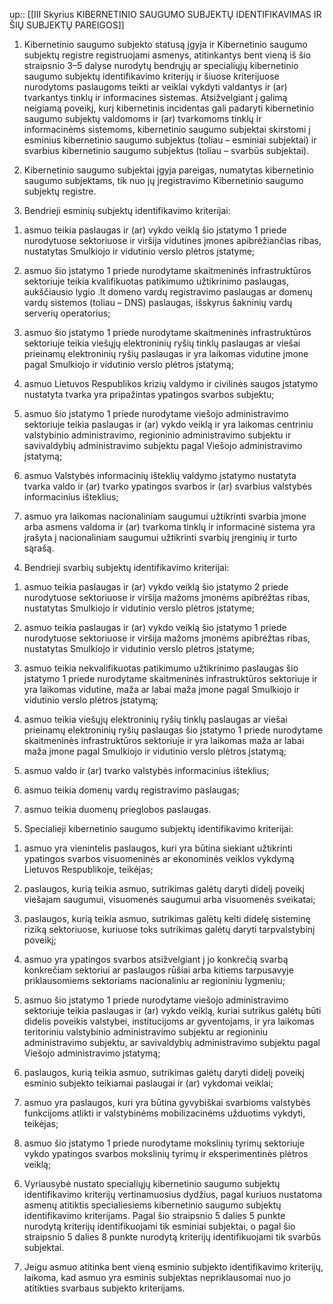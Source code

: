 up:: [[III Skyrius KIBERNETINIO SAUGUMO SUBJEKTŲ IDENTIFIKAVIMAS IR ŠIŲ SUBJEKTŲ PAREIGOS]]

1. Kibernetinio saugumo subjekto statusą įgyja ir Kibernetinio saugumo subjektų registre registruojami asmenys, atitinkantys bent vieną iš šio straipsnio 3–5 dalyse nurodytų bendrųjų ar specialiųjų kibernetinio saugumo subjektų identifikavimo kriterijų ir šiuose kriterijuose nurodytoms paslaugoms teikti ar veiklai vykdyti valdantys ir (ar) tvarkantys tinklų ir informacines sistemas. Atsižvelgiant į galimą neigiamą poveikį, kurį kibernetinis incidentas gali padaryti kibernetinio saugumo subjektų valdomoms ir (ar) tvarkomoms tinklų ir informacinėms sistemoms, kibernetinio saugumo subjektai skirstomi į esminius kibernetinio saugumo subjektus (toliau – esminiai subjektai) ir svarbius kibernetinio saugumo subjektus (toliau – svarbūs subjektai).

2. Kibernetinio saugumo subjektai įgyja pareigas, numatytas kibernetinio saugumo subjektams, tik nuo jų įregistravimo Kibernetinio saugumo subjektų registre.

3. Bendrieji esminių subjektų identifikavimo kriterijai:

1) asmuo teikia paslaugas ir (ar) vykdo veiklą šio įstatymo 1 priede nurodytuose sektoriuose ir viršija vidutines įmones apibrėžiančias ribas, nustatytas Smulkiojo ir vidutinio verslo plėtros įstatyme;

2) asmuo šio įstatymo 1 priede nurodytame skaitmeninės infrastruktūros sektoriuje teikia kvalifikuotas patikimumo užtikrinimo paslaugas, aukščiausio lygio .lt domeno vardų registravimo paslaugas ar domenų vardų sistemos (toliau – DNS) paslaugas, išskyrus šakninių vardų serverių operatorius;

3) asmuo šio įstatymo 1 priede nurodytame skaitmeninės infrastruktūros sektoriuje teikia viešųjų elektroninių ryšių tinklų paslaugas ar viešai prieinamų elektroninių ryšių paslaugas ir yra laikomas vidutine įmone pagal Smulkiojo ir vidutinio verslo plėtros įstatymą;

4) asmuo Lietuvos Respublikos krizių valdymo ir civilinės saugos įstatymo nustatyta tvarka yra pripažintas ypatingos svarbos subjektu;

5) asmuo šio įstatymo 1 priede nurodytame viešojo administravimo sektoriuje teikia paslaugas ir (ar) vykdo veiklą ir yra laikomas centriniu valstybinio administravimo, regioninio administravimo subjektu ir savivaldybių administravimo subjektu pagal Viešojo administravimo įstatymą;

6) asmuo Valstybės informacinių išteklių valdymo įstatymo nustatyta tvarka valdo ir (ar) tvarko ypatingos svarbos ir (ar) svarbius valstybės informacinius išteklius;

7) asmuo yra laikomas nacionaliniam saugumui užtikrinti svarbia įmone arba asmens valdoma ir (ar) tvarkoma tinklų ir informacinė sistema yra įrašyta į nacionaliniam saugumui užtikrinti svarbių įrenginių ir turto sąrašą.

4. Bendrieji svarbių subjektų identifikavimo kriterijai:

1) asmuo teikia paslaugas ir (ar) vykdo veiklą šio įstatymo 2 priede nurodytuose sektoriuose ir viršija mažoms įmonėms apibrėžtas ribas, nustatytas Smulkiojo ir vidutinio verslo plėtros įstatyme;

2) asmuo teikia paslaugas ir (ar) vykdo veiklą šio įstatymo 1 priede nurodytuose sektoriuose ir viršija mažoms įmonėms apibrėžtas ribas, nustatytas Smulkiojo ir vidutinio verslo plėtros įstatyme;

3) asmuo teikia nekvalifikuotas patikimumo užtikrinimo paslaugas šio įstatymo 1 priede nurodytame skaitmeninės infrastruktūros sektoriuje ir yra laikomas vidutine, maža ar labai maža įmone pagal Smulkiojo ir vidutinio verslo plėtros įstatymą;

4) asmuo teikia viešųjų elektroninių ryšių tinklų paslaugas ar viešai prieinamų elektroninių ryšių paslaugas šio įstatymo 1 priede nurodytame skaitmeninės infrastruktūros sektoriuje ir yra laikomas maža ar labai maža įmone pagal Smulkiojo ir vidutinio verslo plėtros įstatymą;

5) asmuo valdo ir (ar) tvarko valstybės informacinius išteklius;

6) asmuo teikia domenų vardų registravimo paslaugas;

7) asmuo teikia duomenų prieglobos paslaugas.

5. Specialieji kibernetinio saugumo subjektų identifikavimo kriterijai:

1) asmuo yra vienintelis paslaugos, kuri yra būtina siekiant užtikrinti ypatingos svarbos visuomeninės ar ekonominės veiklos vykdymą Lietuvos Respublikoje, teikėjas;

2) paslaugos, kurią teikia asmuo, sutrikimas galėtų daryti didelį poveikį viešajam saugumui, visuomenės saugumui arba visuomenės sveikatai;

3) paslaugos, kurią teikia asmuo, sutrikimas galėtų kelti didelę sisteminę riziką sektoriuose, kuriuose toks sutrikimas galėtų daryti tarpvalstybinį poveikį;

4) asmuo yra ypatingos svarbos atsižvelgiant į jo konkrečią svarbą konkrečiam sektoriui ar paslaugos rūšiai arba kitiems tarpusavyje priklausomiems sektoriams nacionaliniu ar regioniniu lygmeniu;

5) asmuo šio įstatymo 1 priede nurodytame viešojo administravimo sektoriuje teikia paslaugas ir (ar) vykdo veiklą, kuriai sutrikus galėtų būti didelis poveikis valstybei, institucijoms ar gyventojams, ir yra laikomas teritoriniu valstybinio administravimo subjektu ar regioniniu administravimo subjektu, ar savivaldybių administravimo subjektu pagal Viešojo administravimo įstatymą;

6) paslaugos, kurią teikia asmuo, sutrikimas galėtų daryti didelį poveikį esminio subjekto teikiamai paslaugai ir (ar) vykdomai veiklai;

7) asmuo yra paslaugos, kuri yra būtina gyvybiškai svarbioms valstybės funkcijoms atlikti ir valstybinėms mobilizacinėms užduotims vykdyti, teikėjas;

8) asmuo šio įstatymo 1 priede nurodytame mokslinių tyrimų sektoriuje vykdo ypatingos svarbos mokslinių tyrimų ir eksperimentinės plėtros veiklą;

6. Vyriausybė nustato specialiųjų kibernetinio saugumo subjektų identifikavimo kriterijų vertinamuosius dydžius, pagal kuriuos nustatoma asmenų atitiktis specialiesiems kibernetinio saugumo subjektų identifikavimo kriterijams. Pagal šio straipsnio 5 dalies 5 punkte nurodytą kriterijų identifikuojami tik esminiai subjektai, o pagal šio straipsnio 5 dalies 8 punkte nurodytą kriterijų identifikuojami tik svarbūs subjektai.

7. Jeigu asmuo atitinka bent vieną esminio subjekto identifikavimo kriterijų, laikoma, kad asmuo yra esminis subjektas nepriklausomai nuo jo atitikties svarbaus subjekto kriterijams.